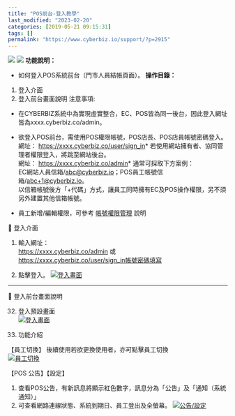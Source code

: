 ```yaml
---
title: "POS前台-登入教學"
last_modified: "2023-02-20"
categories: [2019-05-21 09:15:31]
tags: []
permalink: "https://www.cyberbiz.io/support/?p=2915"
---
```


![](https://www.cyberbiz.io/support/wp-content/uploads/適用站別.png)
[![](https://www.cyberbiz.io/support/wp-content/uploads/台灣站.png)](https://www.cyberbiz.io/support/?page_id=2490)
**功能說明：**  

* 如何登入POS系統前台（門市人員結帳頁面）。
**操作目錄：**

1. 登入介面
2. 登入前台畫面說明
注意事項:  

* 在CYBERBIZ系統中為實現虛實整合，EC、POS皆為同一後台，因此登入網址皆為xxxx.cyberbiz.co/admin。
* 欲登入POS前台，需使用POS權限帳號，POS店長、POS店員帳號密碼登入。  
網址： https://xxxx.cyberbiz.co/user/sign_in* 若使用網站擁有者、協同管理者權限登入，將跳至網站後台。   
網址： https://xxxx.cyberbiz.co/admin* 通常可採取下方案例：  
EC網站人員信箱/abc@cyberbiz.io；POS員工帳號信箱/abc+1@cyberbiz.io。  
以信箱帳號後方「+代碼」方式，讓員工同時擁有EC及POS操作權限，另不須另外建置其他信箱帳號。

* 員工新增/編輯權限，可參考 [帳號權限管理](https://www.cyberbiz.io/support/?p=5012#d) 說明

📌 登入介面  

1. 輸入網址：  
https://xxxx.cyberbiz.co/admin 或  
https://xxxx.cyberbiz.co/user/sign_in帳號密碼填寫

2. 點擊登入。 
[![登入畫面](https://www.cyberbiz.io/support/wp-content/uploads/POS前台-登入教學01-1.png)](https://www.cyberbiz.io/support/wp-content/uploads/POS前台-登入教學01-1.png)  

* * *


📌 登入前台畫面說明

32. 登入預設畫面  
[![登入畫面](https://www.cyberbiz.io/support/wp-content/uploads/POS前台-登入教學02.png)](https://www.cyberbiz.io/support/wp-content/uploads/POS前台-登入教學02.png)



33. 功能介紹  

【員工切換】 後續使用若欲更換使用者，亦可點擊員工切換  
[![員工切換](https://www.cyberbiz.io/support/wp-content/uploads/POS前台-登入教學03.png)](https://www.cyberbiz.io/support/wp-content/uploads/POS前台-登入教學03.png)  

【POS 公告】【設定】

1. 查看POS公告，有新訊息將顯示紅色數字，訊息分為「公告」及「通知（系統通知）」
2. 可查看網路連線狀態、系統到期日、員工登出及全螢幕。
[![公告/設定](https://www.cyberbiz.io/support/wp-content/uploads/POS前台-登入教學04.png)](https://www.cyberbiz.io/support/wp-content/uploads/POS前台-登入教學04.png)



